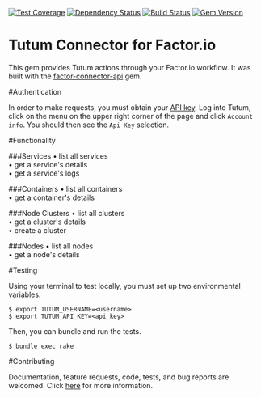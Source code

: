 [![Test Coverage](https://codeclimate.com/github/factor-io/connector-tutum/badges/coverage.svg)](https://codeclimate.com/github/factor-io/connector-tutum)
[![Dependency Status](https://gemnasium.com/factor-io/connector-tutum.svg)](https://gemnasium.com/factor-io/connector-tutum)
[![Build Status](https://travis-ci.org/factor-io/connector-tutum.svg?branch=rework)](https://travis-ci.org/factor-io/connector-tutum)
[![Gem Version](https://badge.fury.io/rb/factor-connector-tutum.svg)](http://badge.fury.io/rb/factor-connector-tutum)

Tutum Connector for Factor.io
======================

This gem provides Tutum actions through your Factor.io workflow. It was built with the [factor-connector-api](https://github.com/factor-io/connector-api) gem.

#Authentication

In order to make requests, you must obtain your [API key](https://dashboard.tutum.co/account/). Log into Tutum, click on the menu on the upper right corner of the page and click `Account info`. You should then see the `Api Key` selection.

#Functionality

###Services
• list all services<br />
• get a service's details<br />
• get a service's logs<br />

###Containers
• list all containers<br />
• get a container's details<br />

###Node Clusters
• list all clusters<br />
• get a cluster's details<br />
• create a cluster<br />

###Nodes
• list all nodes<br />
• get a node's details<br />

#Testing

Using your terminal to test locally, you must set up two environmental variables.
	
	$ export TUTUM_USERNAME=<username>
	$ export TUTUM_API_KEY=<api_key>

Then, you can bundle and run the tests.

	$ bundle exec rake

#Contributing

Documentation, feature requests, code, tests, and bug reports are welcomed. Click [here](https://github.com/factor-io/factor/wiki/Contribution) for more information.